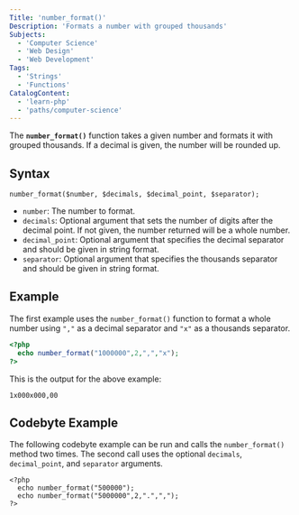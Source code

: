 ```yaml
---
Title: 'number_format()'
Description: 'Formats a number with grouped thousands'
Subjects:
  - 'Computer Science'
  - 'Web Design'
  - 'Web Development'
Tags:
  - 'Strings'
  - 'Functions'
CatalogContent:
  - 'learn-php'
  - 'paths/computer-science'
---
```


The **`number_format()`** function takes a given number and formats it with grouped thousands. If a decimal is given, the number will be rounded up.

## Syntax

```pseudo
number_format($number, $decimals, $decimal_point, $separator);
```

- `number`: The number to format.
- `decimals`: Optional argument that sets the number of digits after the decimal point. If not given, the number returned will be a whole number.
- `decimal_point`: Optional argument that specifies the decimal separator and should be given in string format.
- `separator`: Optional argument that specifies the thousands separator and should be given in string format.

## Example

The first example uses the `number_format()` function to format a whole number using `","` as a decimal separator and `"x"` as a thousands separator.

```php
<?php
  echo number_format("1000000",2,",","x");
?>
```

This is the output for the above example:

```shell
1x000x000,00
```

## Codebyte Example

The following codebyte example can be run and calls the `number_format()` method two times. The second call uses the optional `decimals`, `decimal_point`, and `separator` arguments.

```codebyte/php
<?php
  echo number_format("500000");
  echo number_format("5000000",2,".",",");
?>
```
